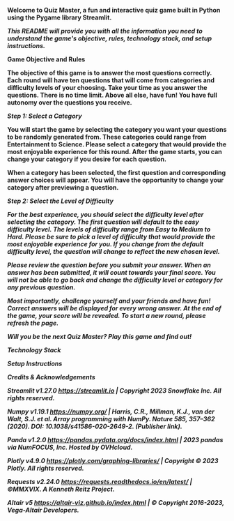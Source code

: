 <b> Welcome to Quiz Master, a fun and interactive quiz game built in Python using the Pygame library Streamlit. <b/> 

<i> This README will provide you with all the information you need to understand the game's objective, rules, technology stack, and setup instructions. </i> 

<b> Game Objective and Rules </b>

The objective of this game is to answer the most questions correctly. Each round will have ten questions that will come from categories and difficulty levels of your choosing. Take your time as you answer the questions. There is no time limit. Above all else, have fun! You have full autonomy over the questions you receive. 
		
<i> Step 1: Select a Category </i>

You will start the game by selecting the category you want your questions to be randomly generated from. These categories could range from Entertainment to Science. Please select a category that would provide the most enjoyable experience for this round. After the game starts, you can change your category if you desire for each question. 

When a category has been selected, the first question and corresponding answer choices will appear. You will have the opportunity to change your category after previewing a question. 

<i> Step 2: Select the Level of Difficulty <i/> 

For the best experience, you should select the difficulty level after selecting the category. The first question will default to the easy difficulty level. The levels of difficulty range from Easy to Medium to Hard. Please be sure to pick a level of difficulty that would provide the most enjoyable experience for you. If you change from the default difficulty level, the question will change to reflect the new chosen level. 

Please review the question before you submit your answer. When an answer has been submitted, it will count towards your final score. You will not be able to go back and change the difficulty level or category for any previous question. 

Most importantly, challenge yourself and your friends and have fun! Correct answers will be displayed for every wrong answer. At the end of the game, your score will be revealed. To start a new round, please refresh the page. 

<i> <b> Will you be the next Quiz Master? Play this game and find out!  </b> </i> 


<b> Technology Stack </b>


<b> Setup Instructions </b>


<b> Credits & Acknowledgements </b>

Streamlit v1.27.0
https://streamlit.io | Copyright 2023 Snowflake Inc. All rights reserved.

Numpy v1.19.1
https://numpy.org/ | Harris, C.R., Millman, K.J., van der Walt, S.J. et al. Array programming with NumPy. Nature 585, 357–362 (2020). DOI: 10.1038/s41586-020-2649-2. (Publisher link).

Panda v1.2.0
https://pandas.pydata.org/docs/index.html | 2023 pandas via NumFOCUS, Inc. Hosted by OVHcloud.

Plotly v4.9.0
https://plotly.com/graphing-libraries/ | Copyright © 2023 Plotly. All rights reserved.

Requests v2.24.0
https://requests.readthedocs.io/en/latest/ | ©MMXVIX. A Kenneth Reitz Project.

Altair v5
https://altair-viz.github.io/index.html | © Copyright 2016-2023, Vega-Altair Developers.

